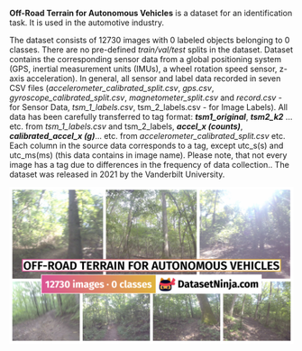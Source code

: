 **Off-Road Terrain for Autonomous Vehicles** is a dataset for an identification task. It is used in the automotive industry. 

The dataset consists of 12730 images with 0 labeled objects belonging to 0 classes. There are no pre-defined <i>train/val/test</i> splits in the dataset. Dataset contains the corresponding sensor data from a global positioning system (GPS, inertial measurement units (IMUs), a wheel rotation speed sensor, z-axis acceleration). In general, all sensor and label data recorded in seven CSV files (<i>accelerometer_calibrated_split.csv</i>, <i>gps.csv</i>, <i>gyroscope_calibrated_split.csv</i>, <i>magnetometer_split.csv</i> and <i>record.csv</i> - for Sensor Data, <i>tsm_1_labels.csv</i>, </i>tsm_2_labels.csv</i> - for Image Labels). All data has been carefully transferred to tag format: ***tsm1_original***, ***tsm2_k2*** ... etc. from <i>tsm_1_labels.csv</i> and tsm_2_labels, ***accel_x (counts)***, ***calibrated_accel_x (g)***... etc. from <i>accelerometer_calibrated_split.csv</i> etc. Each column in the source data corresponds to a tag, except utc_s(s) and utc_ms(ms) (this data contains in image name). Please note, that not every image has a tag due to differences in the frequency of data collection.. The dataset was released in 2021 by the Vanderbilt University.

<img src="https://github.com/dataset-ninja/off-road-terrain-for-autonomous-vehicles/raw/main/visualizations/poster.png">
